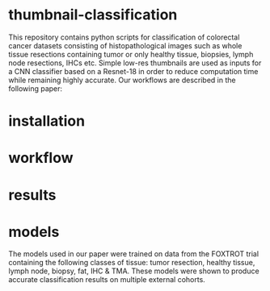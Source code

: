 # thumbnail-classification
This repository contains python scripts for classification of colorectal cancer datasets consisting of histopathological images such as whole tissue resections containing tumor or only healthy tissue, biopsies, lymph node resections, IHCs etc. Simple low-res thumbnails are used as inputs for a CNN classifier based on a Resnet-18 in order to reduce computation time while remaining highly accurate. Our workflows are described in the following paper:
# installation
# workflow
# results
# models
The models used in our paper were trained on data from the FOXTROT trial containing the following classes of tissue: tumor resection, healthy tissue, lymph node, biopsy, fat, IHC & TMA. These models were shown to produce accurate classification results on multiple external cohorts. 
